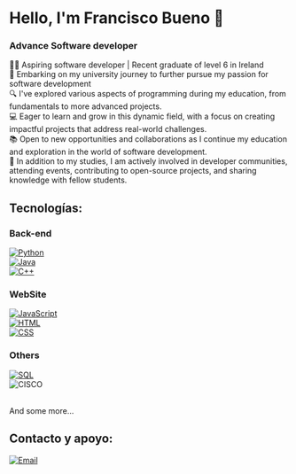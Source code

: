 # Hello, I'm Francisco Bueno 👋
### Advance Software developer

👨‍🎓 Aspiring software developer | Recent graduate of level 6 in Ireland<br>
🌟 Embarking on my university journey to further pursue my passion for software development<br>
🔍 I've explored various aspects of programming during my education, from fundamentals to more advanced projects.<br>
💻 Eager to learn and grow in this dynamic field, with a focus on creating impactful projects that address real-world challenges.<br>
📚 Open to new opportunities and collaborations as I continue my education and exploration in the world of software development.<br>
🌱 In addition to my studies, I am actively involved in developer communities, attending events, contributing to open-source projects, and sharing knowledge with fellow students.<br>

## Tecnologías:<br>
### Back-end
[![Python](https://img.shields.io/badge/Python-yellow?style=for-the-badge&logo=python&logoColor=white&labelColor=101010)]()<br>
[![Java](https://img.shields.io/badge/Java-ED8B00?style=for-the-badge&logo=openjdk&logoColor=white)]()<br>
[![C++](https://img.shields.io/badge/C%2B%2B-00599C?style=for-the-badge&logo=c%2B%2B&logoColor=white)]()<br>

### WebSite
[![JavaScript](https://img.shields.io/badge/JavaScript-F7DF1E?style=for-the-badge&logo=javascript&logoColor=white&labelColor=101010)]()<br>
[![HTML](https://img.shields.io/badge/HTML-239120?style=for-the-badge&logo=html5&logoColor=white)]()<br>
[![CSS](https://img.shields.io/badge/CSS-239120?&style=for-the-badge&logo=css3&logoColor=white)]()<br>

### Others
[![SQL](https://img.shields.io/badge/Microsoft%20SQL%20Server-CC2927?logo=microsoftsqlserver&logoColor=fff&style=for-the-badge)]()<br>
![CISCO](https://img.shields.io/badge/CISCO-black)<br>

<br>And some more...


## Contacto y apoyo:
[![Email](https://img.shields.io/badge/Gmail-D14836?style=for-the-badge&logo=gmail&logoColor=white)](mailto:fbuenoleon@gmail.com)
</br>
